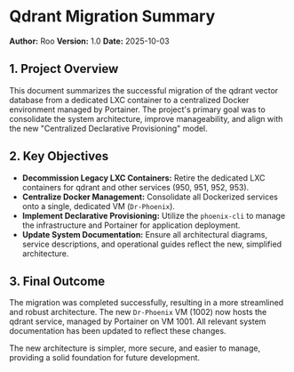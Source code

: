 # Qdrant Migration Summary

**Author:** Roo
**Version:** 1.0
**Date:** 2025-10-03

## 1. Project Overview

This document summarizes the successful migration of the qdrant vector database from a dedicated LXC container to a centralized Docker environment managed by Portainer. The project's primary goal was to consolidate the system architecture, improve manageability, and align with the new "Centralized Declarative Provisioning" model.

## 2. Key Objectives

*   **Decommission Legacy LXC Containers:** Retire the dedicated LXC containers for qdrant and other services (950, 951, 952, 953).
*   **Centralize Docker Management:** Consolidate all Dockerized services onto a single, dedicated VM (`Dr-Phoenix`).
*   **Implement Declarative Provisioning:** Utilize the `phoenix-cli` to manage the infrastructure and Portainer for application deployment.
*   **Update System Documentation:** Ensure all architectural diagrams, service descriptions, and operational guides reflect the new, simplified architecture.

## 3. Final Outcome

The migration was completed successfully, resulting in a more streamlined and robust architecture. The new `Dr-Phoenix` VM (1002) now hosts the qdrant service, managed by Portainer on VM 1001. All relevant system documentation has been updated to reflect these changes.

The new architecture is simpler, more secure, and easier to manage, providing a solid foundation for future development.